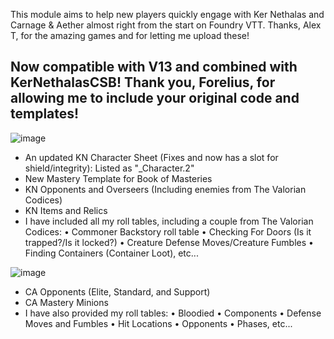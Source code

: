 This module aims to help new players quickly engage with Ker Nethalas and Carnage & Aether almost right from the start on Foundry VTT. Thanks, Alex T, for the amazing games and for letting me upload these!

Now compatible with V13 and combined with KerNethalasCSB! Thank you, Forelius, for allowing me to include your original code and templates!
-----
![image](https://github.com/user-attachments/assets/9288dd49-210d-4ffb-8fb1-d78a9f508231)
- An updated KN Character Sheet (Fixes and now has a slot for shield/integrity): Listed as "_Character.2"
- New Mastery Template for Book of Masteries
- KN Opponents and Overseers (Including enemies from The Valorian Codices)
- KN Items and Relics
- I have included all my roll tables, including a couple from The Valorian Codices:
• Commoner Backstory roll table
• Checking For Doors (Is it trapped?/Is it locked?)
• Creature Defense Moves/Creature Fumbles
• Finding Containers (Container Loot), etc...

![image](https://github.com/user-attachments/assets/632a88ad-0600-4cd7-82bb-e10f4b62c650)
- CA Opponents (Elite, Standard, and Support)
- CA Mastery Minions
- I have also provided my roll tables:
• Bloodied
• Components
• Defense Moves and Fumbles
• Hit Locations
• Opponents
• Phases, etc...

